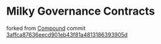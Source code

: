 # Milky Governance Contracts
forked from [Compound](https://github.com/compound-finance/compound-protocol) commit [3affca87636eecd901eb43f81a4813186393905d](https://github.com/compound-finance/compound-protocol/tree/3affca87636eecd901eb43f81a4813186393905d)